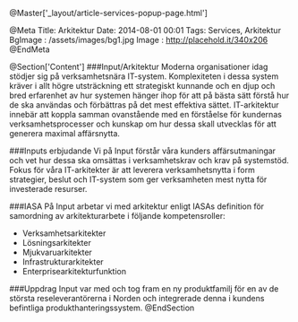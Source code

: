 @Master['_layout/article-services-popup-page.html'] 

@Meta
Title: Arkitektur
Date: 2014-08-01 00:01
Tags: Services, Arkitektur
BgImage : /assets/images/bg1.jpg
Image : http://placehold.it/340x206
@EndMeta

@Section['Content']
###Input/Arkitektur
Moderna organisationer idag stödjer sig på verksamhetsnära IT-system. Komplexiteten i dessa system kräver i allt högre utsträckning ett strategiskt kunnande och en djup och bred erfarenhet av hur systemen hänger ihop för att på bästa sätt förstå hur de ska användas och förbättras på det mest effektiva sättet. IT-arkitektur innebär att koppla samman ovanstående med en förståelse för kundernas verksamhetsprocesser och kunskap om hur dessa skall utvecklas för att generera maximal affärsnytta.

###Inputs erbjudande
Vi på Input förstår våra kunders affärsutmaningar och vet hur dessa ska omsättas i verksamhetskrav och krav på systemstöd. Fokus för våra IT-arkitekter är att leverera verksamhetsnytta i form strategier, beslut och IT-system som ger verksamheten mest nytta för investerade resurser.

###IASA
På Input arbetar vi med arkitektur enligt IASAs definition för samordning av arkitekturarbete i följande kompetensroller:

- Verksamhetsarkitekter
- Lösningsarkitekter
- Mjukvaruarkitekter
- Infrastrukturarkitekter
- Enterprisearkitekturfunktion

###Uppdrag
Input var med och tog fram en ny produktfamilj för en av de största reseleverantörerna i Norden och integrerade denna i kundens befintliga produkthanteringssystem.
@EndSection